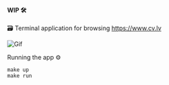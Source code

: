 #### WIP 🛠
🗃 Terminal application for browsing https://www.cv.lv

![Gif](/docs/resources/cvlv-cli.gif)

Running the app ⚙️
```
make up
make run
```
